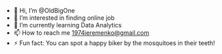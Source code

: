 - 👋 Hi, I’m @OldBigOne
- 👀 I’m interested in finding online job
- 🌱 I’m currently learning Data Analytics
- 📫 How to reach me 1974ieremenko@gmail.com
- ⚡ Fun fact: You can spot a happy biker by the mosquitoes in their teeth!
